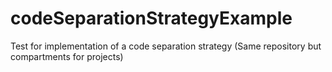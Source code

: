 # codeSeparationStrategyExample
Test for implementation of a code separation strategy (Same repository but compartments for projects)
